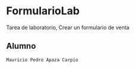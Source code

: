 # FormularioLab
Tarea de laboratorio, Crear un formulario de venta
## Alumno
    Mauricio Pedro Apaza Carpio